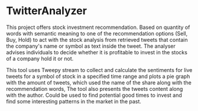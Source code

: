 # TwitterAnalyzer

This project offers stock investment recommendation.
Based on quantity of words with semantic meaning to one of the recommendation options (Sell, Buy, Hold) to act with the stock analysis from retrieved 
tweets that contain the company's name or symbol as text inside the tweet.
The analyser advises individuals to decide whether it is profitable to invest in the stocks of a company hold it or not.

This tool uses Tweepy stream to collect and calculate the sentiments for live tweets for a
symbol of stock in a specified time range and plots a pie graph with the amount of tweets,
which used the name of the share along with the recommendation words,
The tool also presents the tweets content along with the author.
Could be used to find potential good times to invest and find some interesting patterns in the market in the past.



